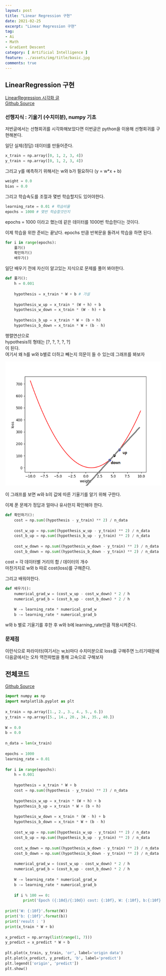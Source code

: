 ```yaml
---
layout: post
title: "Linear Regression 구현"
date: 2021-02-25
excerpt: "Linear Regression 구현"
tag:
- Ai
- Math
- Gradient Descent
category: [ Artificial Intelligence ]
feature: ../assets/img/title/basic.jpg
comments: true
---
```


## LinearRegression 구현

[LinearRegression 시각화 글](https://shsongs.github.io/Linear-Regression/)  
[Github Source](https://github.com/SHSongs/MinimalAI/tree/main/AI/Linear%20regression)

### 선행지식 : 기울기 (수치미분), numpy 기초

저번글에서는 선형회귀를 시각화해보았다면 이번글은 python을 이용해 선형회귀를 구현해본다.  



일단 실제(정답) 데이터를 만들어준다.
```python
x_train = np.array([0, 1, 2, 3, 4])
y_train = np.array([0, 1, 2, 3, 4])
```
그리고 y를 예측하기 위해서는 w와 b가 필요하다 (y = w*x + b)
```python
weight = 0.0
bias = 0.0
```

그리고 학습속도를 조절과 몇번 학습할지도 있어야한다.
```python
learning_rate = 0.01 # 학습비율
epochs = 1000 # 몇번 학습할것인지
```

epochs = 1000 이라고 했는데 같은 데이터를 1000번 학습한다는 것이다.  



이제 학습을 위한 준비는 끝났다. epochs 만큼 반복문을 돌려서 학습을 하면 된다.

```python
for i in range(epochs):
    풀기()
    확인하기()
    배우기()
```

일단 배우기 전에 자신이 알고있는 지식으로 문제를 풀어 봐야한다. 
```python
def 풀기():
    h = 0.001

    hypothesis = x_train * W + b # 가설

    hypothesis_w_up = x_train * (W + h) + b    
    hypothesis_w_down = x_train * (W - h) + b

    hypothesis_b_up = x_train * W + (b + h)
    hypothesis_b_down = x_train * W + (b - h)

```
행렬연산으로  
hypothesis의 형태는 [?, ?, ?, ?, ?]  
이 된다.  
여기서 왜 h를 w와 b별로 더하고 빼는지 의문이 들 수 있는데 그래프를 봐보자  

<img src="/Images/AI/LRV/06_0.png" height="400">  

이 그래프를 보면 w와 b의 값에 따른 기울기를 알기 위해 구한다.


이제 푼 문제가 정답과 얼마나 유사한지 확인해야 한다.
```python
def 확인하기():
    cost = np.sum((hypothesis - y_train) ** 2) / n_data

    cost_w_up = np.sum((hypothesis_w_up - y_train) ** 2) / n_data
    cost_b_up = np.sum((hypothesis_b_up - y_train) ** 2) / n_data

    cost_w_down = np.sum((hypothesis_w_down - y_train) ** 2) / n_data
    cost_b_down = np.sum((hypothesis_b_down - y_train) ** 2) / n_data
```
cost = 각 데이터별 거리의 합 / 데이터의 개수  
마찬가지로 w와 b 따로 cost(loss)를 구해준다.

그리고 배워야한다. 
```python
def 배우기():
    numerical_grad_w = (cost_w_up - cost_w_down) * 2 / h
    numerical_grad_b = (cost_b_up - cost_b_down) * 2 / h

    W -= learning_rate * numerical_grad_w
    b -= learning_rate * numerical_grad_b

```
w와 b 별로 기울기를 후한 후 w와 b에 learning_rate만큼 적용시켜준다.


### 문제점
이런식으로 파라미터(여기서는 w,b)마다 수치미분으로 loss를 구해주면 느리기때문에 다음글에서는 오차 역전파법을 통해 고속으로 구해보자  



## 전체코드

[Github Source](https://github.com/SHSongs/MinimalAI/tree/main/AI/Linear%20regression)

```python
import numpy as np
import matplotlib.pyplot as plt

x_train = np.array([1., 2., 3., 4., 5., 6.])
y_train = np.array([5., 14., 20., 34., 35., 40.])

W = 0.0
b = 0.0

n_data = len(x_train)

epochs = 1000
learning_rate = 0.01

for i in range(epochs):
    h = 0.001

    hypothesis = x_train * W + b
    cost = np.sum((hypothesis - y_train) ** 2) / n_data

    hypothesis_w_up = x_train * (W + h) + b
    hypothesis_b_up = x_train * W + (b + h)

    hypothesis_w_down = x_train * (W - h) + b
    hypothesis_b_down = x_train * W + (b - h)

    cost_w_up = np.sum((hypothesis_w_up - y_train) ** 2) / n_data
    cost_b_up = np.sum((hypothesis_b_up - y_train) ** 2) / n_data

    cost_w_down = np.sum((hypothesis_w_down - y_train) ** 2) / n_data
    cost_b_down = np.sum((hypothesis_b_down - y_train) ** 2) / n_data

    numerical_grad_w = (cost_w_up - cost_w_down) * 2 / h
    numerical_grad_b = (cost_b_up - cost_b_down) * 2 / h

    W -= learning_rate * numerical_grad_w
    b -= learning_rate * numerical_grad_b

    if i % 100 == 0:
        print('Epoch ({:10d}/{:10d}) cost: {:10f}, W: {:10f}, b:{:10f}'.format(i, epochs, cost, W, b))

print('W: {:10f}'.format(W))
print('b: {:10f}'.format(b))
print('result : ')
print(x_train * W + b)

x_predict = np.array(list(range(1, 7)))
y_predict = x_predict * W + b

plt.plot(x_train, y_train, 'or', label='origin data')
plt.plot(x_predict, y_predict, 'b', label='predict')
plt.legend(['origin', 'predict'])
plt.show()
```










